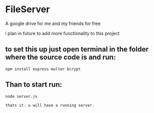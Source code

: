 # FileServer
  A google drive for me and my friends for free
 
  i plan in future to add more functionality to this project
 
 ## to set this up just open terminal in the folder where the source code is and run: 
    npm install express multer bcrypt
  
 ## Than to start run: 
    node server.js 
 
    thats it. u will have a running server.
 
